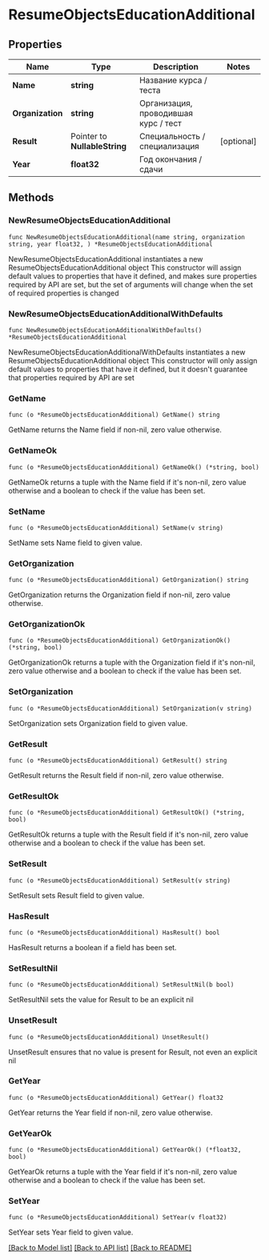 # ResumeObjectsEducationAdditional

## Properties

Name | Type | Description | Notes
------------ | ------------- | ------------- | -------------
**Name** | **string** | Название курса / теста | 
**Organization** | **string** | Организация, проводившая курс / тест | 
**Result** | Pointer to **NullableString** | Специальность / специализация | [optional] 
**Year** | **float32** | Год окончания / сдачи | 

## Methods

### NewResumeObjectsEducationAdditional

`func NewResumeObjectsEducationAdditional(name string, organization string, year float32, ) *ResumeObjectsEducationAdditional`

NewResumeObjectsEducationAdditional instantiates a new ResumeObjectsEducationAdditional object
This constructor will assign default values to properties that have it defined,
and makes sure properties required by API are set, but the set of arguments
will change when the set of required properties is changed

### NewResumeObjectsEducationAdditionalWithDefaults

`func NewResumeObjectsEducationAdditionalWithDefaults() *ResumeObjectsEducationAdditional`

NewResumeObjectsEducationAdditionalWithDefaults instantiates a new ResumeObjectsEducationAdditional object
This constructor will only assign default values to properties that have it defined,
but it doesn't guarantee that properties required by API are set

### GetName

`func (o *ResumeObjectsEducationAdditional) GetName() string`

GetName returns the Name field if non-nil, zero value otherwise.

### GetNameOk

`func (o *ResumeObjectsEducationAdditional) GetNameOk() (*string, bool)`

GetNameOk returns a tuple with the Name field if it's non-nil, zero value otherwise
and a boolean to check if the value has been set.

### SetName

`func (o *ResumeObjectsEducationAdditional) SetName(v string)`

SetName sets Name field to given value.


### GetOrganization

`func (o *ResumeObjectsEducationAdditional) GetOrganization() string`

GetOrganization returns the Organization field if non-nil, zero value otherwise.

### GetOrganizationOk

`func (o *ResumeObjectsEducationAdditional) GetOrganizationOk() (*string, bool)`

GetOrganizationOk returns a tuple with the Organization field if it's non-nil, zero value otherwise
and a boolean to check if the value has been set.

### SetOrganization

`func (o *ResumeObjectsEducationAdditional) SetOrganization(v string)`

SetOrganization sets Organization field to given value.


### GetResult

`func (o *ResumeObjectsEducationAdditional) GetResult() string`

GetResult returns the Result field if non-nil, zero value otherwise.

### GetResultOk

`func (o *ResumeObjectsEducationAdditional) GetResultOk() (*string, bool)`

GetResultOk returns a tuple with the Result field if it's non-nil, zero value otherwise
and a boolean to check if the value has been set.

### SetResult

`func (o *ResumeObjectsEducationAdditional) SetResult(v string)`

SetResult sets Result field to given value.

### HasResult

`func (o *ResumeObjectsEducationAdditional) HasResult() bool`

HasResult returns a boolean if a field has been set.

### SetResultNil

`func (o *ResumeObjectsEducationAdditional) SetResultNil(b bool)`

 SetResultNil sets the value for Result to be an explicit nil

### UnsetResult
`func (o *ResumeObjectsEducationAdditional) UnsetResult()`

UnsetResult ensures that no value is present for Result, not even an explicit nil
### GetYear

`func (o *ResumeObjectsEducationAdditional) GetYear() float32`

GetYear returns the Year field if non-nil, zero value otherwise.

### GetYearOk

`func (o *ResumeObjectsEducationAdditional) GetYearOk() (*float32, bool)`

GetYearOk returns a tuple with the Year field if it's non-nil, zero value otherwise
and a boolean to check if the value has been set.

### SetYear

`func (o *ResumeObjectsEducationAdditional) SetYear(v float32)`

SetYear sets Year field to given value.



[[Back to Model list]](../README.md#documentation-for-models) [[Back to API list]](../README.md#documentation-for-api-endpoints) [[Back to README]](../README.md)


